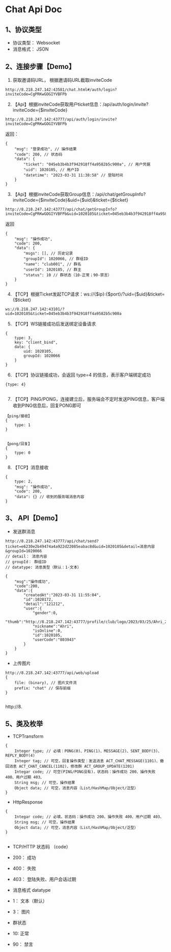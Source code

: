 # Chat Api Doc

## 1、协议类型
- 协议类型： Websocket
- 消息格式： JSON

## 2、连接步骤【Demo】
1. 获取邀请码URL， 根据邀请码URL截取inviteCode
~~~
http://8.218.247.142:43581/chat.html#/auth/login?inviteCode=CgPRKwGOGIYVBFPb

~~~
2. 【Api】根据inviteCode获取用户ticket信息：/api/auth/login/invite?inviteCode={$inviteCode}
~~~
http://8.218.247.142:43777/api/auth/login/invite?inviteCode=CgPRKwGOGIYVBFPb

~~~
返回：
~~~
{
    "msg": "登录成功", // 操作结果
    "code": 200, // 状态码
    "data": {
        "ticket": "045eb3b4b3f942918ff4a9582b5c900a", // 用户凭据
        "uid": 1020105, // 用户ID
        "datetime": "2023-03-31 11:38:58" // 登陆时间
    }
}

~~~
3. 【Api】根据inviteCode获取Group信息：/api/chat/getGroupInfo?inviteCode={$inviteCode}&uid={$uid}&ticket={$ticket} 
~~~
http://8.218.247.142:43777/api/chat/getGroupInfo?inviteCode=CgPRKwGOGIYVBFPb&uid=1020105&ticket=045eb3b4b3f942918ff4a9582b5c900a

~~~   
返回
~~~
{
    "msg": "操作成功",
    "code": 200,
    "data": {
        "msgs": [], // 历史记录
        "groupId": 1020066, // 群组ID
        "name": "club001", // 群名
        "userId": 1020105, // 群主
        "status": 10 // 群状态（10-正常；90-禁言）
    }
}

~~~

4. 【TCP】根据Ticket发起TCP请求：ws://{$ip}:{$port}/?uid={$uid}&ticket={$ticket}
~~~
ws://8.218.247.142:43101/?uid=1020105&ticket=045eb3b4b3f942918ff4a9582b5c900a

~~~   

5. 【TCP】WS链接成功后发送绑定设备请求
~~~
{
    type: 3,
    key: "client_bind",
    data: {
        uid: 1020105,
        groupId: 1020066
    }
}

~~~
6. 【TCP】协议链接成功，会返回 type=4 的信息，表示客户端绑定成功
~~~
{type: 4}
   
~~~
7. 【TCP】PING/PONG，连接建立后，服务端会不定时发送PING信息，客户端收到PING信息后，回复PONG即可
~~~
【ping/接收】
{
    type: 1
}


【pong/回复】
{
    type: 0
}
~~~

8. 【TCP】消息接收
~~~
{
    type: 2,
    "msg": "操作成功",
    "code": 200,
    "data": {} // 收到的服务端消息内容
}

~~~

## 3、 API【Demo】
- 发送群消息
~~~
http://8.218.247.142:43777/api/chat/send?ticket=e6230e2b49474a4a922d22085eabac8d&uid=1020105&detail=消息内容&groupId=1020066
// detail： 消息内容
// groupId： 群组ID
// datatype: 消息类型（默认：1-文本）

{
    "msg":"操作成功",
    "code":200,
    "data":{
        "createdAt":"2023-03-31 11:55:04",
        "id":1020172,
        "detail":"121212",
        "user":{
            "gender":0,
            "thumb":"http://8.218.247.142:43777/profile/club/logo/2023/03/25/Ahri_20230325224556A002.png",
            "nickname":"Ahri",
            "isOnline":0,
            "id":1020105,
            "userCode":"803943"
        }
    }
}
~~~

- 上传图片
~~~
http://8.218.247.142:43777/api/web/upload
{
    file: (binary), // 图片文件流
    prefix: "chat" // 保存前缀
}
  
~~~
http://8.
  

## 5、类及枚举
- TCPTransform
~~~
{
    Integer type; // 必填：PONG(0)、PING(1)、MESSAGE(2)、SENT_BODY(3)、REPLY_BODY(4)
    Integer tag; // 可空，回复操作类型：发送消息 ACT_CHAT_MESSAGE(1101)、撤回消息 ACT_CHAT_CANCEL(1102)、修改群 ACT_GROUP_UPDATE(1201)
    Integar code; // 可空(PING/PONG没有)，状态码：操作成功 200、操作失败 400、用户过期 403、
    String msg; // 可空，操作结果
    Object data; // 可空，消息内容（List/HashMap/Object/泛型）
}

~~~

- HttpResponse
~~~
{
    Integar code; // 必填，状态码：操作成功 200、操作失败 400、用户过期 403、
    String msg; // 可空，操作结果
    Object data; // 可空，消息内容（List/HashMap/Object/泛型）
}


~~~

- TCP/HTTP 状态码 （code）
- 200： 成功
- 400： 失败
- 403： 登陆失败、用户会话过期


- 消息格式 datatype
- 1： 文本（默认）
- 3： 图片


- 群状态
- 10: 正常
- 90： 禁言
